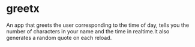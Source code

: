 # greetx
An app that greets the user corresponding to the time of day, tells you the number of characters in your name and the time in realtime.It also generates a random quote on each reload.
